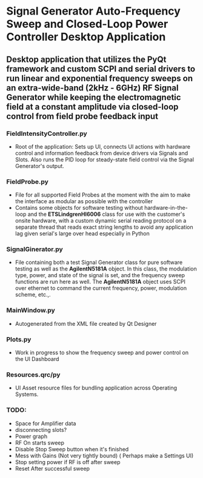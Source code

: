 # Signal Generator Auto-Frequency Sweep and Closed-Loop Power Controller Desktop Application

## Desktop application that utilizes the PyQt framework and custom SCPI and serial drivers to run linear and exponential frequency sweeps on an extra-wide-band (2kHz - 6GHz) RF Signal Generator while keeping the electromagnetic field at a constant amplitude via closed-loop control from field probe feedback input

### FieldIntensityController.py

- Root of the application: Sets up UI, connects UI actions with hardware control and information feedback from device drivers via Signals and Slots. Also runs the PID loop for steady-state field control via the Signal Generator's output.

### FieldProbe.py

- File for all supported Field Probes at the moment with the aim to make the interface as modular as possible with the controller
- Contains some objects for software testing without hardware-in-the-loop and the **ETSLindgrenHI6006** class for use with the customer's onsite hardware, with a custom dynamic serial reading protocol on a separate thread that reads exact string lengths to avoid any application lag given serial's large over head especially in Python

### SignalGinerator.py

- File containing both a test Signal Generator class for pure software testing as well as the **AgilentN5181A** object. In this class, the modulation type, power, and state of the signal is set, and the frequency sweep functions are run here as well. The **AgilentN5181A** object uses SCPI over ethernet to command the current frequency, power, modulation scheme, etc.,.

### MainWindow.py

- Autogenerated from the XML file created by Qt Designer

### Plots.py

- Work in progress to show the frequency sweep and power control on the UI Dashboard

### Resources.qrc/py

- UI Asset resource files for bundling application across Operating Systems.


### TODO:
- Space for Amplifier data
- disconnecting slots?
- Power graph
- RF On starts sweep
- Disable Stop Sweep button when it's finished
- Mess with Gains (Not very tightly bound) ( Perhaps make a Settings UI)
- Stop setting power if RF is off after sweep
- Reset After successful sweep